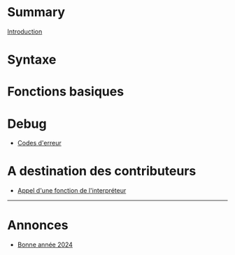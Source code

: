 
# Summary

[Introduction](Introduction.md)

# Syntaxe

# Fonctions basiques

# Debug

- [Codes d'erreur](Codes_erreur/Codes_erreur.md)

# A destination des contributeurs

- [Appel d'une fonction de l'interpréteur](Niveau_interpreteur/Appel_fonction_interpreteur.md)

---

# Annonces

- [Bonne année 2024](Annonces/2024.md)

